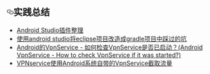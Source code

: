 
<h2><a id="user-content-实践总结" class="anchor" href="#实践总结" aria-hidden="true"><svg aria-hidden="true" class="octicon octicon-link" height="16" version="1.1" viewBox="0 0 16 16" width="16"><path fill-rule="evenodd" d="M4 9h1v1H4c-1.5 0-3-1.69-3-3.5S2.55 3 4 3h4c1.45 0 3 1.69 3 3.5 0 1.41-.91 2.72-2 3.25V8.59c.58-.45 1-1.27 1-2.09C10 5.22 8.98 4 8 4H4c-.98 0-2 1.22-2 2.5S3 9 4 9zm9-3h-1v1h1c1 0 2 1.22 2 2.5S13.98 12 13 12H9c-.98 0-2-1.22-2-2.5 0-.83.42-1.64 1-2.09V6.25c-1.09.53-2 1.84-2 3.25C6 11.31 7.55 13 9 13h4c1.45 0 3-1.69 3-3.5S14.5 6 13 6z"></path></svg></a>实践总结</h2>
<ul>
<li><a href="https://ydmmocoo.github.io/2016/06/28/Android-Studio%E6%8F%92%E4%BB%B6%E6%95%B4%E7%90%86/">Android Studio插件整理</a></li>
<li><a href="http://m.blog.csdn.net/article/details?id=52859331">使用android studio将eclipse项目改造成gradle项目中踩过的坑</a></li>
<li><a href="http://m.blog.csdn.net/article/details?id=52859331">Android的VpnService - 如何检查VpnService是否已启动？(Android VpnService - How to check VpnService if it was started?)</a></li>
<li><a href="http://blog.csdn.net/jsqfengbao/article/details/52462125">VPNservice使用Android系统自带的VpnService截取流量</a></li>
</ul>

